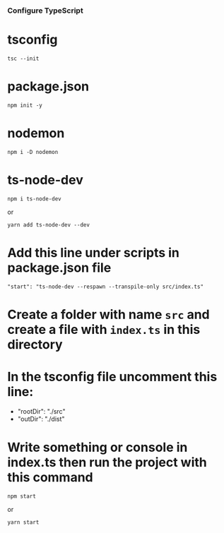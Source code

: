 ### Configure TypeScript

# tsconfig

```
tsc --init
```

# package.json

```
npm init -y
```

# nodemon

```
npm i -D nodemon
```

# ts-node-dev

```
npm i ts-node-dev
```

or

```
yarn add ts-node-dev --dev
```

# Add this line under scripts in package.json file

```
"start": "ts-node-dev --respawn --transpile-only src/index.ts"
```

# Create a folder with name `src` and create a file with `index.ts` in this directory

# In the tsconfig file uncomment this line:

- "rootDir": "./src"
- "outDir": "./dist"

# Write something or console in index.ts then run the project with this command

```
npm start
```

or

```
yarn start
```
